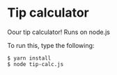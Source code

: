 # Tip calculator

Oour tip calculator! Runs on node.js

To run this, type the following:

```
$ yarn install
$ node tip-calc.js
```